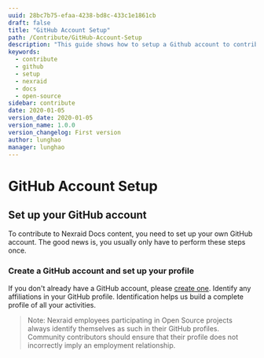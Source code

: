 ```yaml
---
uuid: 28bc7b75-efaa-4238-bd8c-433c1e1861cb
draft: false
title: "GitHub Account Setup"
path: /Contribute/GitHub-Account-Setup
description: "This guide shows how to setup a Github account to contribute to Nexraid documentation."
keywords: 
  - contribute
  - github
  - setup
  - nexraid
  - docs
  - open-source
sidebar: contribute
date: 2020-01-05
version_date: 2020-01-05
version_name: 1.0.0
version_changelog: First version
author: lunghao
manager: lunghao
---
```


# GitHub Account Setup

## Set up your GitHub account

To contribute to Nexraid Docs content, you need to set up your own GitHub account. The good news is, you usually only have to perform these steps once.

### Create a GitHub account and set up your profile

If you don't already have a GitHub account, please [create one](https://github.com/join). Identify any affiliations in your GitHub profile. Identification helps us build a complete profile of all your activities.

> Note: Nexraid employees participating in Open Source projects always identify themselves as such in their GitHub profiles. Community contributors should ensure that their profile does not incorrectly imply an employment relationship.
